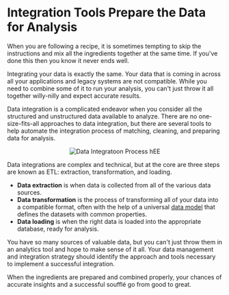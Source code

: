 # Integration Tools Prepare the Data for Analysis

When you are following a recipe, it is sometimes tempting to skip the instructions and mix all the ingredients together at the same time. If you've done this then you know it never ends well.

Integrating your data is exactly the same. Your data that is coming in across all your applications and legacy systems are not compatible. While you need to combine some of it to run your analysis, you can't just throw it all together willy-nilly and expect accurate results.

Data integration is a complicated endeavor when you consider all the structured and unstructured data available to analyze.  There are no one-size-fits-all approaches to data integration, but there are several tools to help automate the integration process of matching, cleaning, and preparing data for analysis.

<center>
<img src="https://cdn.auth0.com/blog/dmi/Data-Integration-Process.png" alt="Data Integratoon Process hEE" />
</center>


Data integrations are complex and technical, but at the core are three steps are known as ETL: extraction, transformation, and loading.

* **Data extraction** is when data is collected from all of the various data sources.
* **Data transformation** is the process of transforming all of your data into a compatible format, often with the help of a universal [data model](https://en.wikipedia.org/wiki/Data_model) that defines the datasets with common properties.
* **Data loading** is when the right data is loaded into the appropriate database, ready for analysis.

You have so many sources of valuable data, but you can't just throw them in an analytics tool and hope to make sense of it all. Your data management and integration strategy should identify the approach and tools necessary to implement a successful integration.

When the ingredients are prepared and combined properly, your chances of accurate insights and a successful soufflé go from good to great.